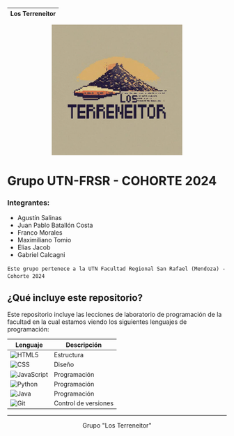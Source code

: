 <div align="center">

| Los Terreneitor |
| --------------- |

<img src="public/logo-terre.png" alt="Logo Portafolio Terreneitor" width="300" height="300" />

</div>

# Grupo UTN-FRSR - COHORTE 2024

### Integrantes:

- Agustín Salinas
- Juan Pablo Batallón Costa
- Franco Morales
- Maximiliano Tomio
- Elias Jacob
- Gabriel Calcagni

`Este grupo pertenece a la UTN Facultad Regional San Rafael (Mendoza) - Cohorte 2024`

## ¿Qué incluye este repositorio?

Este repositorio incluye las lecciones de laboratorio de programación de la facultad en la cual estamos viendo los siguientes lenguajes de programación:

| Lenguaje                                                                                             | Descripción          |
| ---------------------------------------------------------------------------------------------------- | -------------------- |
| ![HTML5](https://img.shields.io/badge/HTML5-%23E34F26.svg?logo=html5&logoColor=white)                | Estructura           |
| ![CSS](https://img.shields.io/badge/CSS-%231572B6.svg?logo=css3&logoColor=white)                     | Diseño               |
| ![JavaScript](https://img.shields.io/badge/JavaScript-%23F7DF1E.svg?logo=javascript&logoColor=black) | Programación         |
| ![Python](https://img.shields.io/badge/Python-3670A0?logo=python&logoColor=ffdd54)                   | Programación         |
| ![Java](https://img.shields.io/badge/Java-%23ED8B00.svg?logo=java&logoColor=white)                   | Programación         |
| ![Git](https://img.shields.io/badge/Git-%23F05033.svg?logo=git&logoColor=white)                      | Control de versiones |

---

<div align="center">
Grupo "Los Terreneitor" 
</div>
